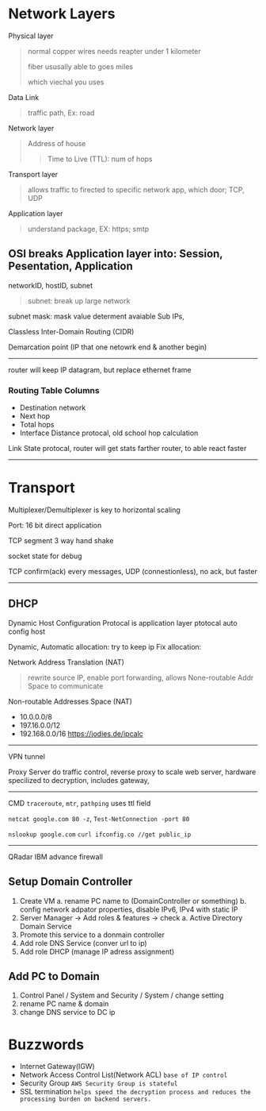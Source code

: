 # Network Layers
Physical layer
> normal copper wires needs reapter under 1 kilometer
> 
> fiber ususally able to goes miles
> 
> which viechal you uses

Data Link
> traffic path, Ex: road

Network layer
> Address of house
>> Time to Live (TTL): num of hops

Transport layer
> allows traffic to firected to specific network app, which door; TCP, UDP

Application layer
> understand package, EX: https; smtp

OSI breaks Application layer into: Session, Pesentation, Application
---
networkID,
hostID,
subnet
> subnet: break up large network

subnet mask: mask value determent avaiable Sub IPs, 

Classless Inter-Domain Routing (CIDR)

Demarcation point (IP that one netowrk end & another begin)

---
router will keep IP datagram, but replace ethernet frame

### Routing Table Columns
- Destination network
- Next hop
- Total hops
- Interface
Distance protocal, old school hop calculation

Link State protocal, router will get stats farther router, to able react faster

---
# Transport
Multiplexer/Demultiplexer is key to horizontal scaling

Port: 16 bit direct application

TCP segment
3 way hand shake

socket state for debug

TCP confirm(ack) every messages,
UDP (connestionless), no ack, but faster

---
## DHCP
Dynamic Host Configuration Protocal is application layer ptotocal auto config host

Dynamic, 
Automatic allocation: try to keep ip
Fix allocation: 
  
Network Address Translation (NAT) 
> rewrite source IP, enable port forwarding, allows None-routable Addr Space to communicate


Non-routable Addresses Space (NAT)
- 10.0.0.0/8
- 197.16.0.0/12
- 192.168.0.0/16
https://jodies.de/ipcalc

---
VPN tunnel

Proxy Server do traffic control, reverse proxy to scale web server, hardware specilized to decryption,  includes gateway,

---
CMD
`traceroute`, `mtr`, `pathping` uses ttl field

`netcat google.com 80 -z`, `Test-NetConnection -port 80`

`nslookup google.com`
`curl ifconfig.co //get public_ip`

---
QRadar
IBM advance firewall


## Setup Domain Controller
1. Create VM
   a. rename PC name to (DomainController or something)
   b. config network adpator properties, disable IPv6, IPv4 with static IP
2. Server Manager -> Add roles & features -> check
   a. Active Directory Domain Service
3. Promote this service to a donmain controller
4. Add role DNS Service (conver url to ip)
5. Add role DHCP (manage IP adress assignment)


## Add PC to Domain
1. Control Panel / System and Security / System / change setting
2. rename PC name & domain
3. change DNS service to DC ip

# Buzzwords
- Internet Gateway(IGW)
- Network Access Control List(Network ACL) `base of IP control`
- Security Group `AWS Security Group is stateful`
- SSL termination `helps speed the decryption process and reduces the processing burden on backend servers.`
